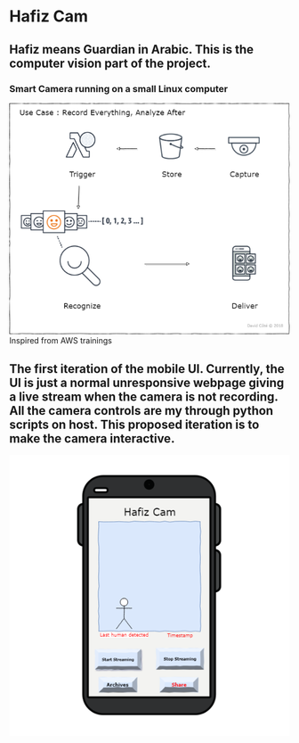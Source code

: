 # Hafiz Cam
## Hafiz means Guardian in Arabic. This is the computer vision part of the project.
### Smart Camera running on a small Linux computer  
![Use Case One](https://github.com/davesdere/hafizCam/blob/master/HafizCam_v33.png)
Inspired from AWS trainings  
## The first iteration of the mobile UI. Currently, the UI is just a normal unresponsive webpage giving a live stream when the camera is not recording. All the camera controls are my through python scripts on host. This proposed iteration is to make the camera interactive.
![Use Case One](https://github.com/davesdere/hafizCam/blob/master/img/mobileUI.png)
